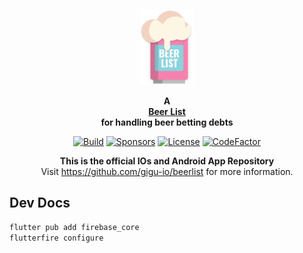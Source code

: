 <p align="center">
    <a href="https://github.com/gigu-io/beerlist">
        <img height="120px" src="images/logo/beerlist_logo.png" />
    </a>
</p>

<p align="center">
  <strong>
    A <br />
    <a href="https://beer.gigu.io/">Beer List</a>
    <br />
    for handling beer betting debts 
  </strong>
</p>

<p align="center">
  <a href="https://github.com/gigu-io/beerlist/issues"><img
    src="https://img.shields.io/github/issues/gigu-io/beerlist"
    alt="Build"
  /></a>
  <a href="https://github.com/sponsors/janlauber"><img
    src="https://img.shields.io/github/sponsors/janlauber" 
    alt="Sponsors"
  /></a>
  <a href="https://github.com/gigu-io/beerlist"><img 
    src="https://img.shields.io/github/license/gigu-io/beerlist" 
    alt="License"
  /></a>
  <a href="https://www.codefactor.io/repository/github/gigu-io/beerlist"><img 
    src="https://www.codefactor.io/repository/github/gigu-io/beerlist/badge" 
    alt="CodeFactor" 
  /></a>
</p>

<p align="center">
    <strong>This is the official IOs and Android App Repository</strong><br/>
    Visit <a href="https://github.com/gigu-io/beerlist" target="_blank">https://github.com/gigu-io/beerlist</a> for more information.
</p>

## Dev Docs

```bash
flutter pub add firebase_core
flutterfire configure
```